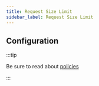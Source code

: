 ```yaml
---
title: Request Size Limit
sidebar_label: Request Size Limit
---
```


<PolicyIntro policy="request-size-limit-inbound" />

## Configuration

:::tip

Be sure to read about [policies](/docs/policies)

:::

<PolicyExample policy="request-size-limit-inbound" />

<PolicyOptions policy="request-size-limit-inbound" />
